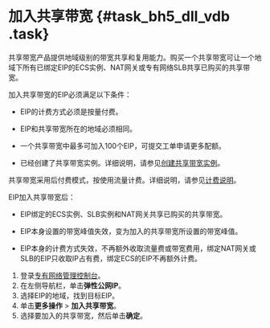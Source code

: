 # 加入共享带宽 {#task_bh5_dll_vdb .task}

共享带宽产品提供地域级别的带宽共享和复用能力。购买一个共享带宽可让一个地域下所有已绑定EIP的ECS实例、NAT网关或专有网络SLB共享已购买的共享带宽。

加入共享带宽的EIP必须满足以下条件：

-   EIP的计费方式必须是按量付费。

-   EIP和共享带宽所在的地域必须相同。

-   一个共享带宽中最多可加入100个EIP，可提交工单申请更多配额。

-   已经创建了共享带宽实例。详细说明，请参见[创建共享带宽实例](../../../../intl.zh-CN/用户指南/创建共享带宽实例.md#)。


共享带宽采用后付费模式，按使用流量计费。详细说明，请参见[计费说明](../../../../intl.zh-CN/产品定价/计费说明.md#)。

EIP加入共享带宽后：

-   EIP绑定的ECS实例、SLB实例和NAT网关共享已购买的共享带宽。

-   EIP本身设置的带宽峰值失效，变为加入的共享带宽所设置的带宽峰值。

-   EIP本身的计费方式失效，不再额外收取流量费或带宽费用，绑定NAT网关或SLB的EIP只收取IP占有费，绑定ECS的EIP不再额外计费。


1.  登录[专有网络管理控制台](https://vpcnext.console.aliyun.com)。
2.  在左侧导航栏，单击**弹性公网IP**。
3.  选择EIP的地域，找到目标EIP。
4.  单击**更多操作** \> **加入共享带宽**。
5.  选择要加入的共享带宽，然后单击**确定**。

